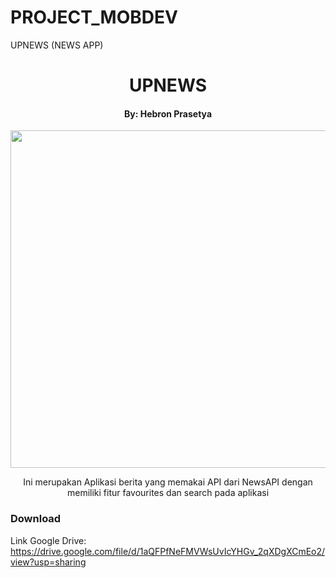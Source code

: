 # PROJECT_MOBDEV
UPNEWS (NEWS APP)
<h1 align="center"> UPNEWS </h1>
<h4 align="center"> By: Hebron Prasetya </h4>
<p align="center"><img src="https://github.com/123spontanuhuy/PROJECT_MOBDEV/blob/main/.idea/DEMOUPNEWS.gif" height="540"/></p>

<p align="center">Ini merupakan Aplikasi berita yang memakai API dari NewsAPI dengan memiliki fitur favourites dan search pada aplikasi</p>

### Download
Link Google Drive: https://drive.google.com/file/d/1aQFPfNeFMVWsUvIcYHGv_2qXDgXCmEo2/view?usp=sharing
